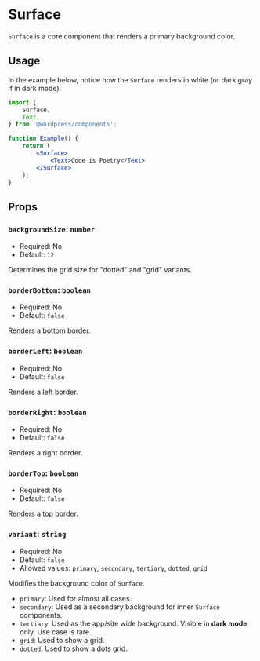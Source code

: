 # Surface

`Surface` is a core component that renders a primary background color.

## Usage

In the example below, notice how the `Surface` renders in white (or dark gray if in dark mode).

```jsx
import {
	Surface,
	Text,
} from '@wordpress/components';

function Example() {
	return (
		<Surface>
			<Text>Code is Poetry</Text>
		</Surface>
	);
}
```

## Props

### `backgroundSize`: `number`

-   Required: No
-   Default: `12`

Determines the grid size for "dotted" and "grid" variants.

### `borderBottom`: `boolean`

-   Required: No
-   Default: `false`

Renders a bottom border.

### `borderLeft`: `boolean`

-   Required: No
-   Default: `false`

Renders a left border.

### `borderRight`: `boolean`

-   Required: No
-   Default: `false`

Renders a right border.

### `borderTop`: `boolean`

-   Required: No
-   Default: `false`

Renders a top border.

### `variant`: `string`

-   Required: No
-   Default: `false`
-   Allowed values: `primary`, `secondary`, `tertiary`, `dotted`, `grid`

Modifies the background color of `Surface`.

-   `primary`: Used for almost all cases.
-   `secondary`: Used as a secondary background for inner `Surface` components.
-   `tertiary`: Used as the app/site wide background. Visible in **dark mode** only. Use case is rare.
-   `grid`: Used to show a grid.
-   `dotted`: Used to show a dots grid.
